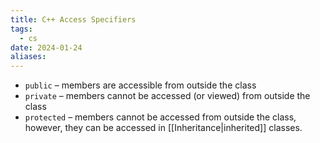 ```yaml
---
title: C++ Access Specifiers
tags:
  - cs
date: 2024-01-24
aliases:
---
```

- `public` – members are accessible from outside the class
- `private` – members cannot be accessed (or viewed) from outside the class
- `protected` – members cannot be accessed from outside the class, however, they can be accessed in [[Inheritance|inherited]] classes.